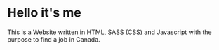 <h1>Hello it's me</h1>
This is a Website written in HTML, SASS (CSS) and Javascript with the purpose to find a job in Canada.